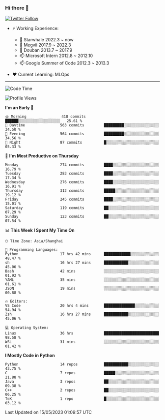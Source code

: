 ### Hi there 👋

[![Twitter Follow](https://img.shields.io/twitter/follow/tianweidut?style=social)](https://twitter.com/tianweidut)

- ⚡ Working Experience:
  - 🔭 Starwhale 2022.3 ~ now
  - 🌱 Megvii 2017.9 ~ 2022.3
  - 🌱 Douban 2013.7 ~ 2017.9
  - 📫 Microsoft Intern 2012.8 ~ 2012.10
  - 📫 Google Summer of Code 2012.3 ~ 2013.3

- ❤️ Current Learning: MLOps

---
<!--START_SECTION:waka-->
![Code Time](http://img.shields.io/badge/Code%20Time-4%2C052%20hrs%2048%20mins-blue)

![Profile Views](http://img.shields.io/badge/Profile%20Views-0-blue)

**I'm an Early 🐤** 

```text
🌞 Morning                418 commits         ██████░░░░░░░░░░░░░░░░░░░   25.61 % 
🌆 Daytime                563 commits         █████████░░░░░░░░░░░░░░░░   34.50 % 
🌃 Evening                564 commits         █████████░░░░░░░░░░░░░░░░   34.56 % 
🌙 Night                  87 commits          █░░░░░░░░░░░░░░░░░░░░░░░░   05.33 % 
```
📅 **I'm Most Productive on Thursday** 

```text
Monday                   274 commits         ████░░░░░░░░░░░░░░░░░░░░░   16.79 % 
Tuesday                  283 commits         ████░░░░░░░░░░░░░░░░░░░░░   17.34 % 
Wednesday                276 commits         ████░░░░░░░░░░░░░░░░░░░░░   16.91 % 
Thursday                 312 commits         █████░░░░░░░░░░░░░░░░░░░░   19.12 % 
Friday                   245 commits         ████░░░░░░░░░░░░░░░░░░░░░   15.01 % 
Saturday                 119 commits         ██░░░░░░░░░░░░░░░░░░░░░░░   07.29 % 
Sunday                   123 commits         ██░░░░░░░░░░░░░░░░░░░░░░░   07.54 % 
```


📊 **This Week I Spent My Time On** 

```text
🕑︎ Time Zone: Asia/Shanghai

💬 Programming Languages: 
Python                   17 hrs 42 mins      ████████████░░░░░░░░░░░░░   48.47 % 
sh                       16 hrs 27 mins      ███████████░░░░░░░░░░░░░░   45.06 % 
Bash                     42 mins             ░░░░░░░░░░░░░░░░░░░░░░░░░   01.92 % 
YAML                     35 mins             ░░░░░░░░░░░░░░░░░░░░░░░░░   01.61 % 
JSON                     19 mins             ░░░░░░░░░░░░░░░░░░░░░░░░░   00.88 % 

🔥 Editors: 
VS Code                  20 hrs 4 mins       ██████████████░░░░░░░░░░░   54.94 % 
Zsh                      16 hrs 27 mins      ███████████░░░░░░░░░░░░░░   45.06 % 

💻 Operating System: 
Linux                    36 hrs              █████████████████████████   98.58 % 
WSL                      31 mins             ░░░░░░░░░░░░░░░░░░░░░░░░░   01.42 % 
```

**I Mostly Code in Python** 

```text
Python                   14 repos            ███████████░░░░░░░░░░░░░░   43.75 % 
C                        7 repos             █████░░░░░░░░░░░░░░░░░░░░   21.88 % 
Java                     3 repos             ██░░░░░░░░░░░░░░░░░░░░░░░   09.38 % 
C++                      2 repos             ██░░░░░░░░░░░░░░░░░░░░░░░   06.25 % 
TeX                      1 repo              █░░░░░░░░░░░░░░░░░░░░░░░░   03.12 % 
```




 Last Updated on 15/05/2023 01:09:57 UTC
<!--END_SECTION:waka-->
